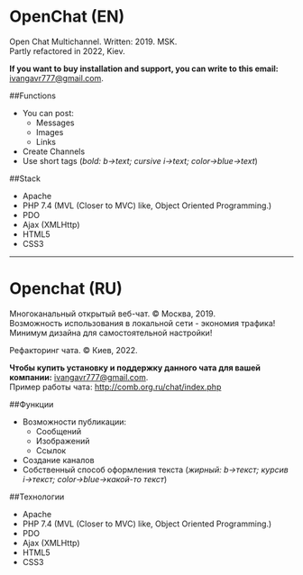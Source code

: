 # OpenChat (EN)
Open Chat Multichannel. Written: 2019. MSK.  
Partly refactored in 2022, Kiev.

**If you want to buy installation and support, you can write to this email:**
[ivangavr777@gmail.com](mailto:ivangavr777@gmail.com).


##Functions
- You can post:
  - Messages
  - Images
  - Links
- Create Channels
- Use short tags (_bold: b->text; cursive i->text; color->blue->text_)

##Stack
- Apache
- PHP 7.4 (MVL (Closer to MVC) like, Object Oriented Programming.)
- PDO 
- Ajax (XMLHttp)
- HTML5
- CSS3 

---
# Openchat (RU)
Многоканальный открытый веб-чат. © Москва, 2019.  
Возможность использования в локальной сети - экономия трафика!  
Минимум дизайна для самостоятельной настройки!  

Рефакторинг чата. © Киев, 2022.

**Чтобы купить установку и поддержку данного чата для вашей компании:**
[ivangavr777@gmail.com](mailto:ivangavr777@gmail.com).  
Пример работы чата: http://comb.org.ru/chat/index.php

##Функции
- Возможности публикации:
  - Сообщений
  - Изображений
  - Ссылок
- Создание каналов
- Собственный способ оформления текста (_жирный: b->текст; курсив i->текст; color->blue->какой-то текст_)

##Технологии
- Apache
- PHP 7.4 (MVL (Closer to MVC) like, Object Oriented Programming.)
- PDO
- Ajax (XMLHttp)
- HTML5
- CSS3